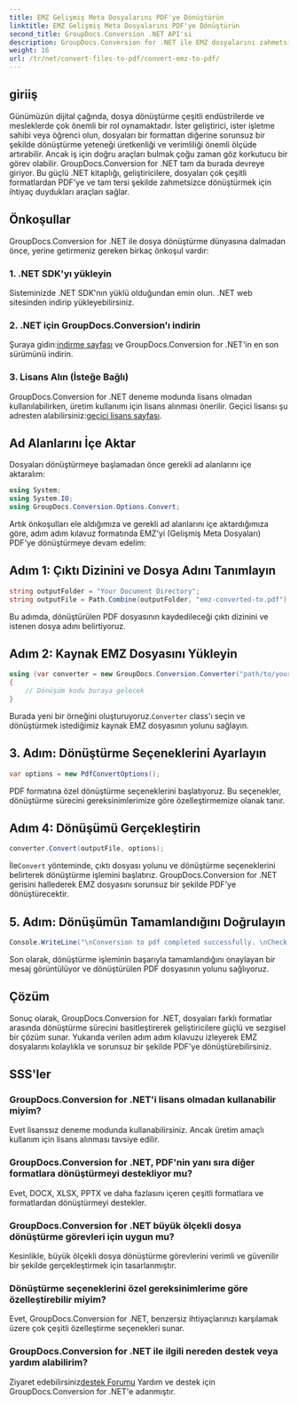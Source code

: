 ```yaml
---
title: EMZ Gelişmiş Meta Dosyalarını PDF'ye Dönüştürün
linktitle: EMZ Gelişmiş Meta Dosyalarını PDF'ye Dönüştürün
second_title: GroupDocs.Conversion .NET API'si
description: GroupDocs.Conversion for .NET ile EMZ dosyalarını zahmetsizce PDF'ye dönüştürün. Dosya dönüştürme görevlerinizi basitleştirin.
weight: 16
url: /tr/net/convert-files-to-pdf/convert-emz-to-pdf/
---
```

## giriiş
Günümüzün dijital çağında, dosya dönüştürme çeşitli endüstrilerde ve mesleklerde çok önemli bir rol oynamaktadır. İster geliştirici, ister işletme sahibi veya öğrenci olun, dosyaları bir formattan diğerine sorunsuz bir şekilde dönüştürme yeteneği üretkenliği ve verimliliği önemli ölçüde artırabilir. Ancak iş için doğru araçları bulmak çoğu zaman göz korkutucu bir görev olabilir. GroupDocs.Conversion for .NET tam da burada devreye giriyor. Bu güçlü .NET kitaplığı, geliştiricilere, dosyaları çok çeşitli formatlardan PDF'ye ve tam tersi şekilde zahmetsizce dönüştürmek için ihtiyaç duydukları araçları sağlar.
## Önkoşullar
GroupDocs.Conversion for .NET ile dosya dönüştürme dünyasına dalmadan önce, yerine getirmeniz gereken birkaç önkoşul vardır:
### 1. .NET SDK'yı yükleyin
Sisteminizde .NET SDK'nın yüklü olduğundan emin olun. .NET web sitesinden indirip yükleyebilirsiniz.
### 2. .NET için GroupDocs.Conversion'ı indirin
 Şuraya gidin:[indirme sayfası](https://releases.groupdocs.com/conversion/net/) ve GroupDocs.Conversion for .NET'in en son sürümünü indirin.
### 3. Lisans Alın (İsteğe Bağlı)
 GroupDocs.Conversion for .NET deneme modunda lisans olmadan kullanılabilirken, üretim kullanımı için lisans alınması önerilir. Geçici lisansı şu adresten alabilirsiniz:[geçici lisans sayfası](https://purchase.groupdocs.com/temporary-license/).

## Ad Alanlarını İçe Aktar
Dosyaları dönüştürmeye başlamadan önce gerekli ad alanlarını içe aktaralım:
```csharp
using System;
using System.IO;
using GroupDocs.Conversion.Options.Convert;
```
Artık önkoşulları ele aldığımıza ve gerekli ad alanlarını içe aktardığımıza göre, adım adım kılavuz formatında EMZ'yi (Gelişmiş Meta Dosyaları) PDF'ye dönüştürmeye devam edelim:
## Adım 1: Çıktı Dizinini ve Dosya Adını Tanımlayın
```csharp
string outputFolder = "Your Document Directory";
string outputFile = Path.Combine(outputFolder, "emz-converted-to.pdf");
```
Bu adımda, dönüştürülen PDF dosyasının kaydedileceği çıktı dizinini ve istenen dosya adını belirtiyoruz.
## Adım 2: Kaynak EMZ Dosyasını Yükleyin
```csharp
using (var converter = new GroupDocs.Conversion.Converter("path/to/your/emz/file.emz"))
{
    // Dönüşüm kodu buraya gelecek
}
```
 Burada yeni bir örneğini oluşturuyoruz.`Converter` class'ı seçin ve dönüştürmek istediğimiz kaynak EMZ dosyasının yolunu sağlayın.
## 3. Adım: Dönüştürme Seçeneklerini Ayarlayın
```csharp
var options = new PdfConvertOptions();
```
PDF formatına özel dönüştürme seçeneklerini başlatıyoruz. Bu seçenekler, dönüştürme sürecini gereksinimlerimize göre özelleştirmemize olanak tanır.
## Adım 4: Dönüşümü Gerçekleştirin
```csharp
converter.Convert(outputFile, options);
```
 İle`Convert` yönteminde, çıktı dosyası yolunu ve dönüştürme seçeneklerini belirterek dönüştürme işlemini başlatırız. GroupDocs.Conversion for .NET gerisini hallederek EMZ dosyasını sorunsuz bir şekilde PDF'ye dönüştürecektir.
## 5. Adım: Dönüşümün Tamamlandığını Doğrulayın
```csharp
Console.WriteLine("\nConversion to pdf completed successfully. \nCheck output in {0}", outputFolder);
```
Son olarak, dönüştürme işleminin başarıyla tamamlandığını onaylayan bir mesaj görüntülüyor ve dönüştürülen PDF dosyasının yolunu sağlıyoruz.

## Çözüm
Sonuç olarak, GroupDocs.Conversion for .NET, dosyaları farklı formatlar arasında dönüştürme sürecini basitleştirerek geliştiricilere güçlü ve sezgisel bir çözüm sunar. Yukarıda verilen adım adım kılavuzu izleyerek EMZ dosyalarını kolaylıkla ve sorunsuz bir şekilde PDF'ye dönüştürebilirsiniz.
## SSS'ler
### GroupDocs.Conversion for .NET'i lisans olmadan kullanabilir miyim?
Evet lisanssız deneme modunda kullanabilirsiniz. Ancak üretim amaçlı kullanım için lisans alınması tavsiye edilir.
### GroupDocs.Conversion for .NET, PDF'nin yanı sıra diğer formatlara dönüştürmeyi destekliyor mu?
Evet, DOCX, XLSX, PPTX ve daha fazlasını içeren çeşitli formatlara ve formatlardan dönüştürmeyi destekler.
### GroupDocs.Conversion for .NET büyük ölçekli dosya dönüştürme görevleri için uygun mu?
Kesinlikle, büyük ölçekli dosya dönüştürme görevlerini verimli ve güvenilir bir şekilde gerçekleştirmek için tasarlanmıştır.
### Dönüştürme seçeneklerini özel gereksinimlerime göre özelleştirebilir miyim?
Evet, GroupDocs.Conversion for .NET, benzersiz ihtiyaçlarınızı karşılamak üzere çok çeşitli özelleştirme seçenekleri sunar.
### GroupDocs.Conversion for .NET ile ilgili nereden destek veya yardım alabilirim?
 Ziyaret edebilirsiniz[destek Forumu](https://forum.groupdocs.com/c/conversion/11) Yardım ve destek için GroupDocs.Conversion for .NET'e adanmıştır.